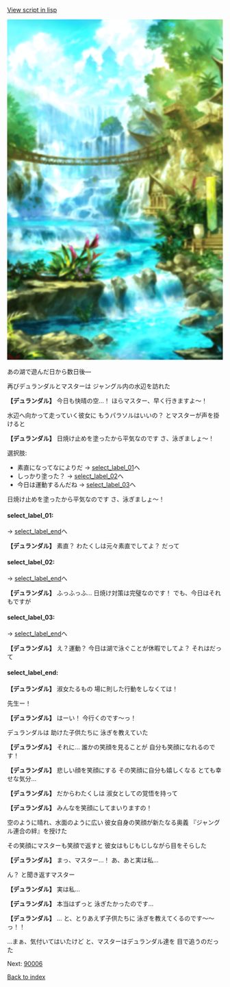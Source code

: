[View script in lisp](../scripts/210031104.txt)

![sea_jungle_day.png](../images/backgrounds/sea_jungle_day.png)

あの湖で遊んだ日から数日後―

再びデュランダルとマスターは
ジャングル内の水辺を訪れた

**【デュランダル】**
今日も快晴の空…！
ほらマスター、早く行きますよ～！

水辺へ向かって走っていく彼女に
もうパラソルはいいの？
とマスターが声を掛けると

**【デュランダル】**
日焼け止めを塗ったから平気なのです
さ、泳ぎましょ～！

選択肢:
- 素直になってなによりだ → [select_label_01](#select_label_01)へ
- しっかり塗った？ → [select_label_02](#select_label_02)へ
- 今日は運動するんだね → [select_label_03](#select_label_03)へ

日焼け止めを塗ったから平気なのです
さ、泳ぎましょ～！

#### select_label_01:
 → [select_label_end](#select_label_end)へ

**【デュランダル】**
素直？
わたくしは元々素直でしてよ？
だって

#### select_label_02:
 → [select_label_end](#select_label_end)へ

**【デュランダル】**
ふっふっふ…
日焼け対策は完璧なのです！
でも、今日はそれもですが

#### select_label_03:
 → [select_label_end](#select_label_end)へ

**【デュランダル】**
え？運動？
今日は湖で泳ぐことが休暇でしてよ？
それはだって

#### select_label_end:

**【デュランダル】**
淑女たるもの
場に則した行動をしなくては！

先生ー！

**【デュランダル】**
はーい！
今行くのです～っ！

デュランダルは
助けた子供たちに
泳ぎを教えていた

**【デュランダル】**
それに…
誰かの笑顔を見ることが
自分も笑顔になれるのです！

**【デュランダル】**
悲しい顔を笑顔にする
その笑顔に自分も嬉しくなる
とても幸せな気分…

**【デュランダル】**
だからわたくしは
淑女としての覚悟を持って

**【デュランダル】**
みんなを笑顔にしてまいりますの！

空のように晴れ、水面のように広い
彼女自身の笑顔が新たなる奥義
『ジャングル連合の絆』を授けた

その笑顔にマスターも笑顔で返すと
彼女はもじもじしながら目をそらした

**【デュランダル】**
まっ、マスター…！
あ、あと実は私…

ん？
と聞き返すマスター

**【デュランダル】**
実は私…

**【デュランダル】**
本当はずっと
泳ぎたかったのです…

**【デュランダル】**
…
と、とりあえず子供たちに
泳ぎを教えてくるのです～～っ！！

…まぁ、気付いてはいたけど
と、マスターはデュランダル達を
目で追うのだった


Next: [90006](90006.md)

[Back to index](index.md)
